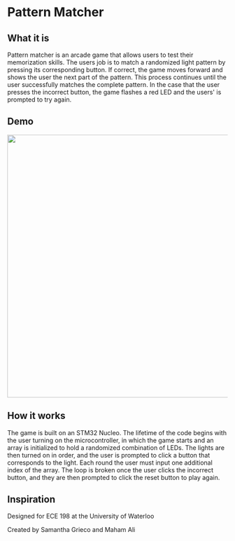 # Pattern Matcher
## What it is
Pattern matcher is an arcade game that allows users to test their memorization skills. The users job is to match a  randomized light pattern by pressing its corresponding button. If correct, the game moves forward and shows the user the next part of the pattern. This process continues until the user successfully matches the complete pattern. In the case that the user presses the incorrect button, the game flashes a red LED and the users' is prompted to try again.

## Demo
<img src="https://github.com/Samanthatb1/Pattern-Matcher-STM32/blob/main/docs/fullGame.gif" width="600px">


## How it works
The game is built on an STM32 Nucleo. The lifetime of the code begins with the user turning on the microcontroller, in which the game starts and an array is initialized to hold a randomized combination of LEDs. The lights are then turned on in order, and the user is prompted to click a button that corresponds to the light. Each round the user must input one additional index of the array. The loop is broken once the user clicks the incorrect button, and they are then prompted to click the reset button to play again. 

## Inspiration
Designed for ECE 198 at the University of Waterloo

Created by Samantha Grieco and Maham Ali